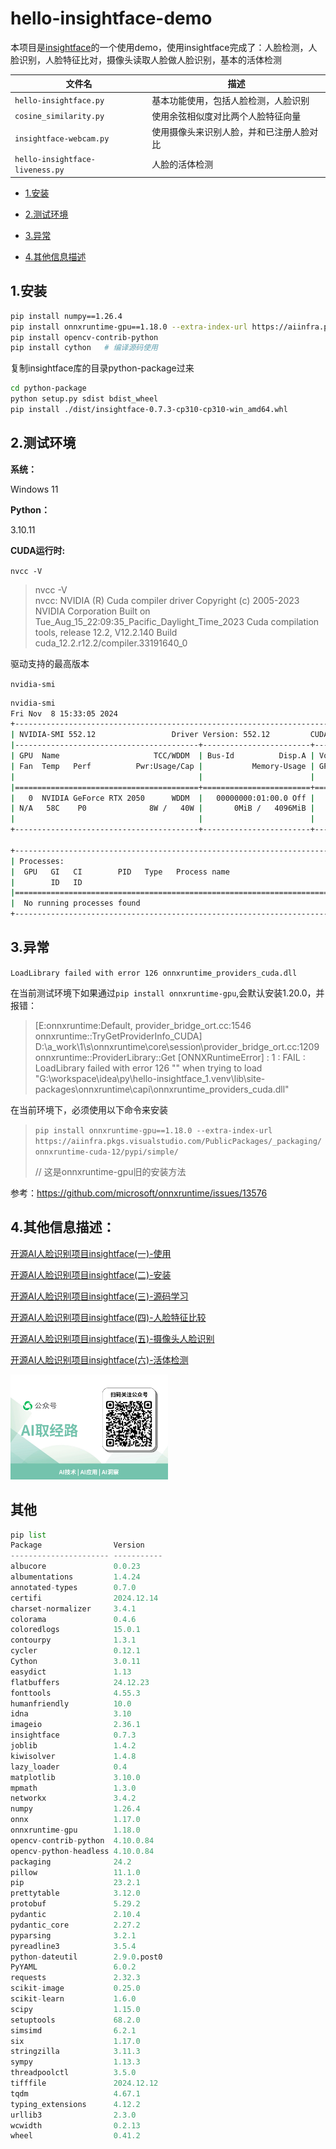 # hello-insightface-demo



本项目是[insightface](https://github.com/deepinsight/insightface)的一个使用demo，使用insightface完成了：人脸检测，人脸识别，人脸特征比对，摄像头读取人脸做人脸识别，基本的活体检测

| 文件名                          | 描述                                     |
| ------------------------------- | ---------------------------------------- |
| `hello-insightface.py`          | 基本功能使用，包括人脸检测，人脸识别     |
| `cosine_similarity.py`          | 使用余弦相似度对比两个人脸特征向量       |
| `insightface-webcam.py`         | 使用摄像头来识别人脸，并和已注册人脸对比 |
| `hello-insightface-liveness.py` | 人脸的活体检测                           |



* [1.安装](#1.安装)

* [2.测试环境](#2.测试环境)

* [3.异常](#3.异常)

* [4.其他信息描述](#4.其他信息描述)

  


## 1.安装

```sh
pip install numpy==1.26.4
pip install onnxruntime-gpu==1.18.0 --extra-index-url https://aiinfra.pkgs.visualstudio.com/PublicPackages/_packaging/onnxruntime-cuda-12/pypi/simple/
pip install opencv-contrib-python
pip install cython   # 编译源码使用
```

复制insightface库的目录python-package过来

```sh
cd python-package
python setup.py sdist bdist_wheel
pip install ./dist/insightface-0.7.3-cp310-cp310-win_amd64.whl
```


## 2.测试环境

**系统：**

Windows 11

**Python：** 

3.10.11

**CUDA运行时:**

`nvcc -V`

> nvcc -V      
> nvcc: NVIDIA (R) Cuda compiler driver
> Copyright (c) 2005-2023 NVIDIA Corporation
> Built on Tue_Aug_15_22:09:35_Pacific_Daylight_Time_2023
> Cuda compilation tools, release 12.2, V12.2.140
> Build cuda_12.2.r12.2/compiler.33191640_0

驱动支持的最高版本

`nvidia-smi`

```sh
nvidia-smi
Fri Nov  8 15:33:05 2024       
+-----------------------------------------------------------------------------------------+
| NVIDIA-SMI 552.12                 Driver Version: 552.12         CUDA Version: 12.4     |
|-----------------------------------------+------------------------+----------------------+
| GPU  Name                     TCC/WDDM  | Bus-Id          Disp.A | Volatile Uncorr. ECC |
| Fan  Temp   Perf          Pwr:Usage/Cap |           Memory-Usage | GPU-Util  Compute M. |
|                                         |                        |               MIG M. |
|=========================================+========================+======================|
|   0  NVIDIA GeForce RTX 2050      WDDM  |   00000000:01:00.0 Off |                  N/A |
| N/A   58C    P0              8W /   40W |       0MiB /   4096MiB |      0%      Default |
|                                         |                        |                  N/A |
+-----------------------------------------+------------------------+----------------------+
                                                                                         
+-----------------------------------------------------------------------------------------+
| Processes:                                                                              |
|  GPU   GI   CI        PID   Type   Process name                              GPU Memory |
|        ID   ID                                                               Usage      |
|=========================================================================================|
|  No running processes found                                                             |
+-----------------------------------------------------------------------------------------+
```



## 3.异常

`LoadLibrary failed with error 126 onnxruntime_providers_cuda.dll`

在当前测试环境下如果通过`pip install onnxruntime-gpu`,会默认安装1.20.0，并报错：

> [E:onnxruntime:Default, provider_bridge_ort.cc:1546 onnxruntime::TryGetProviderInfo_CUDA] D:\a\_work\1\s\onnxruntime\core\session\provider_bridge_ort.cc:1209 onnxruntime::ProviderLibrary::Get [ONNXRuntimeError] : 1 : FAIL : LoadLibrary failed with error 126 "" when trying to load "G:\workspace\idea\py\hello-insightface_1\.venv\lib\site-packages\onnxruntime\capi\onnxruntime_providers_cuda.dll"

在当前环境下，必须使用以下命令来安装

> `pip install onnxruntime-gpu==1.18.0 --extra-index-url https://aiinfra.pkgs.visualstudio.com/PublicPackages/_packaging/onnxruntime-cuda-12/pypi/simple/`
>
> 
>
> // 这是onnxruntime-gpu旧的安装方法

参考：https://github.com/microsoft/onnxruntime/issues/13576

## 4.其他信息描述：

[开源AI人脸识别项目insightface(一)-使用](https://mp.weixin.qq.com/s/GXA_udgXNeUBerfTMyglVw)

[开源AI人脸识别项目insightface(二)-安装](https://mp.weixin.qq.com/s/MeFXMFvmfz3Q-GnTnQqlcw)

[开源AI人脸识别项目insightface(三)-源码学习](https://mp.weixin.qq.com/s/aalNj69XrsIoSi-EZeOrQw)

[开源AI人脸识别项目insightface(四)-人脸特征比较](https://mp.weixin.qq.com/s/qM9ICgVxUAbwGak0xqZgsQ)

[开源AI人脸识别项目insightface(五)-摄像头人脸识别](https://mp.weixin.qq.com/s/dqjdID3Qkg8OOPiDkS5lGQ)

[开源AI人脸识别项目insightface(六)-活体检测](https://mp.weixin.qq.com/s/3AaOgPCaN8OQjZzdb_WM-w)

<img src="https://github.com/hell0w0rld-litx/hello-insightface-demo/blob/main/img/qrcode.png" width="50%" height="50%">





## 其他

```python
pip list
Package                Version
---------------------- -----------
albucore               0.0.23
albumentations         1.4.24
annotated-types        0.7.0
certifi                2024.12.14
charset-normalizer     3.4.1
colorama               0.4.6
coloredlogs            15.0.1
contourpy              1.3.1
cycler                 0.12.1
Cython                 3.0.11
easydict               1.13
flatbuffers            24.12.23
fonttools              4.55.3
humanfriendly          10.0
idna                   3.10
imageio                2.36.1
insightface            0.7.3
joblib                 1.4.2
kiwisolver             1.4.8
lazy_loader            0.4
matplotlib             3.10.0
mpmath                 1.3.0
networkx               3.4.2
numpy                  1.26.4
onnx                   1.17.0
onnxruntime-gpu        1.18.0
opencv-contrib-python  4.10.0.84
opencv-python-headless 4.10.0.84
packaging              24.2
pillow                 11.1.0
pip                    23.2.1
prettytable            3.12.0
protobuf               5.29.2
pydantic               2.10.4
pydantic_core          2.27.2
pyparsing              3.2.1
pyreadline3            3.5.4
python-dateutil        2.9.0.post0
PyYAML                 6.0.2
requests               2.32.3
scikit-image           0.25.0
scikit-learn           1.6.0
scipy                  1.15.0
setuptools             68.2.0
simsimd                6.2.1
six                    1.17.0
stringzilla            3.11.3
sympy                  1.13.3
threadpoolctl          3.5.0
tifffile               2024.12.12
tqdm                   4.67.1
typing_extensions      4.12.2
urllib3                2.3.0
wcwidth                0.2.13
wheel                  0.41.2
```

